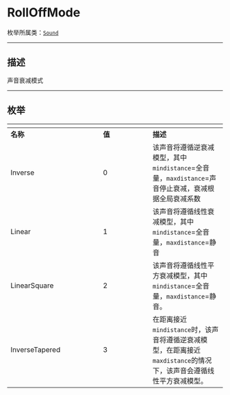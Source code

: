 # RollOffMode

枚举所属类：[`Sound`](/Api/Class/Sound/SandboxSound.md)

------------------------------------------------------------------------------------------
## 描述

声音衰减模式

------------------------------------------------------------------------------------------
## 枚举

|<div style="width:200px"></div>|<div style="width:100px"></div>|<div style="width:100px"></div>|
|:---   |:---|:---|
|**名称**   |**值**  |**描述**|
|Inverse   |0   |该声音将遵循逆衰减模型，其中`mindistance`=全音量，`maxdistance`=声音停止衰减，衰减根据全局衰减系数|
|Linear|1   |该声音将遵循线性衰减模型，其中`mindistance`=全音量，`maxdistance`=静音|
|LinearSquare|2   |该声音将遵循线性平方衰减模型，其中`mindistance`=全音量，`maxdistance`=静音。|
|InverseTapered|3   |在距离接近`mindistance`时，该声音将遵循逆衰减模型，在距离接近`maxdistance`的情况下，该声音会遵循线性平方衰减模型。|

